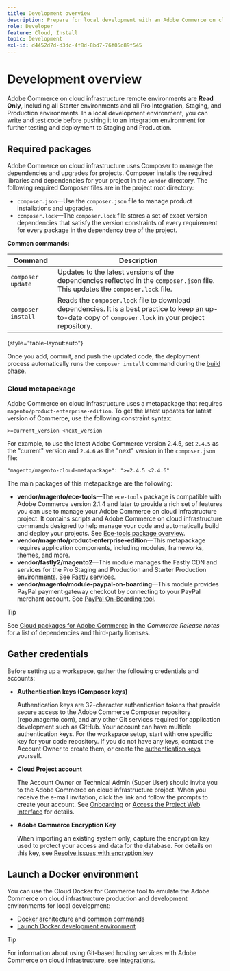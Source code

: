 ```yaml
---
title: Development overview
description: Prepare for local development with an Adobe Commerce on cloud infrastructure project.
role: Developer
feature: Cloud, Install
topic: Development
exl-id: d4452d7d-d3dc-4f8d-8bd7-76f05d89f545
---
```

# Development overview

Adobe Commerce on cloud infrastructure remote environments are **Read Only**, including all Starter environments and all Pro Integration, Staging, and Production environments. In a local development environment, you can write and test code before pushing it to an integration environment for further testing and deployment to Staging and Production.

## Required packages

Adobe Commerce on cloud infrastructure uses Composer to manage the dependencies and upgrades for projects. Composer installs the required libraries and dependencies for your project in the `vendor` directory. The following required Composer files are in the project root directory:

- `composer.json`—Use the `composer.json` file to manage product installations and upgrades.
- `composer.lock`—The `composer.lock` file stores a set of exact version dependencies that satisfy the version constraints of every requirement for every package in the dependency tree of the project.

**Common commands:**

| Command            | Description                                                                                                                                              |
|--------------------|----------------------------------------------------------------------------------------------------------------------------------------------------------|
| `composer update`  | Updates to the latest versions of the dependencies reflected in the `composer.json` file. This updates the `composer.lock` file.                         |
| `composer install` | Reads the `composer.lock` file to download dependencies. It is a best practice to keep an up-to-date copy of `composer.lock` in your project repository. |

{style="table-layout:auto"}

Once you add, commit, and push the updated code, the deployment process automatically runs the `composer install` command during the [build phase](../deploy/process.md#build-phase-build-phase).

### Cloud metapackage

Adobe Commerce on cloud infrastructure uses a metapackage that requires `magento/product-enterprise-edition`. To get the latest updates for latest version of Commerce, use the following constraint syntax:

```text
>=current_version <next_version
```

For example, to use the latest Adobe Commerce version 2.4.5, set `2.4.5` as the "current" version and `2.4.6` as the "next" version in the `composer.json` file:

```text
"magento/magento-cloud-metapackage": ">=2.4.5 <2.4.6"
```

The main packages of this metapackage are the following:

- **vendor/magento/ece-tools**—The `ece-tools` package is compatible with Adobe Commerce version 2.1.4 and later to provide a rich set of features you can use to manage your Adobe Commerce on cloud infrastructure project. It contains scripts and Adobe Commerce on cloud infrastructure commands designed to help manage your code and automatically build and deploy your projects. See [Ece-tools package overview](../dev-tools/package-overview.md).
- **vendor/magento/product-enterprise-edition**—This metapackage requires application components, including modules, frameworks, themes, and more.
- **vendor/fastly2/magento2**—This module manages the Fastly CDN and services for the Pro Staging and Production and Starter Production environments. See [Fastly services](/help/cloud-guide/cdn/fastly.md#fastly-cdn-module-for-magento-2).
- **vendor/magento/module-paypal-on-boarding**—This module provides PayPal payment gateway checkout by connecting to your PayPal merchant account. See [PayPal On-Boarding tool](../store/paypal.md).

>[!TIP]
>
>See [Cloud packages for Adobe Commerce](/help/cloud-guide/release-notes/cloud-packages.md) in the _Commerce Release notes_ for a list of dependencies and third-party licenses.

## Gather credentials

Before setting up a workspace, gather the following credentials and accounts:

- **Authentication keys (Composer keys)**

    Authentication keys are 32-character authentication tokens that provide secure access to the Adobe Commerce Composer repository (repo.magento.com), and any other Git services required for application development such as GitHub. Your account can have multiple authentication keys. For the workspace setup, start with one specific key for your code repository. If you do not have any keys, contact the Account Owner to create them, or create the [authentication keys](authentication-keys.md) yourself.

- **Cloud Project account**

    The Account Owner or Technical Admin (Super User) should invite you to the Adobe Commerce on cloud infrastructure project. When you receive the e-mail invitation, click the link and follow the prompts to create your account. See [Onboarding](../../get-started/onboarding.md) or [Access the Project Web Interface](../project/overview.md) for details.

- **Adobe Commerce Encryption Key**

    When importing an existing system only, capture the encryption key used to protect your access and data for the database. For details on this key, see [Resolve issues with encryption key](https://experienceleague.adobe.com/docs/commerce-knowledge-base/kb/troubleshooting/miscellaneous/resolve-issues-with-encryption-key.html)

## Launch a Docker environment

You can use the Cloud Docker for Commerce tool to emulate the Adobe Commerce on cloud infrastructure production and development environments for local development:

- [Docker architecture and common commands](../dev-tools/cloud-docker.md)
- [Launch Docker development environment](https://developer.adobe.com/commerce/cloud-tools/docker/setup/)

>[!TIP]
>
>For information about using Git-based hosting services with Adobe Commerce on cloud infrastructure, see [Integrations](../integrations/overview.md).

